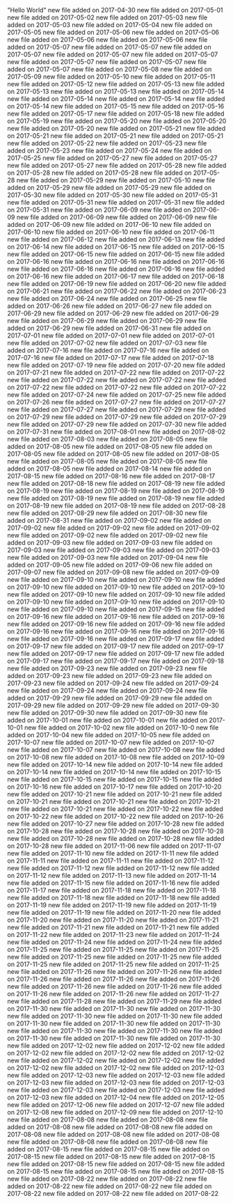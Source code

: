 "Hello World" 
new file added on 2017-04-30 
new file added on 2017-05-01 
new file added on 2017-05-02 
new file added on 2017-05-03 
new file added on 2017-05-03 
new file added on 2017-05-04 
new file added on 2017-05-05 
new file added on 2017-05-06 
new file added on 2017-05-06 
new file added on 2017-05-06 
new file added on 2017-05-06 
new file added on 2017-05-07 
new file added on 2017-05-07 
new file added on 2017-05-07 
new file added on 2017-05-07 
new file added on 2017-05-07 
new file added on 2017-05-07 
new file added on 2017-05-07 
new file added on 2017-05-07 
new file added on 2017-05-08 
new file added on 2017-05-09 
new file added on 2017-05-10 
new file added on 2017-05-11 
new file added on 2017-05-12 
new file added on 2017-05-13 
new file added on 2017-05-13 
new file added on 2017-05-13 
new file added on 2017-05-14 
new file added on 2017-05-14 
new file added on 2017-05-14 
new file added on 2017-05-14 
new file added on 2017-05-15 
new file added on 2017-05-16 
new file added on 2017-05-17 
new file added on 2017-05-18 
new file added on 2017-05-19 
new file added on 2017-05-20 
new file added on 2017-05-20 
new file added on 2017-05-20 
new file added on 2017-05-21 
new file added on 2017-05-21 
new file added on 2017-05-21 
new file added on 2017-05-21 
new file added on 2017-05-22 
new file added on 2017-05-23 
new file added on 2017-05-23 
new file added on 2017-05-24 
new file added on 2017-05-25 
new file added on 2017-05-27 
new file added on 2017-05-27 
new file added on 2017-05-27 
new file added on 2017-05-28 
new file added on 2017-05-28 
new file added on 2017-05-28 
new file added on 2017-05-28 
new file added on 2017-05-29 
new file added on 2017-05-10 
new file added on 2017-05-29 
new file added on 2017-05-29 
new file added on 2017-05-30 
new file added on 2017-05-30 
new file added on 2017-05-31 
new file added on 2017-05-31 
new file added on 2017-05-31 
new file added on 2017-05-31 
new file added on 2017-06-09 
new file added on 2017-06-09 
new file added on 2017-06-09 
new file added on 2017-06-09 
new file added on 2017-06-09 
new file added on 2017-06-10 
new file added on 2017-06-10 
new file added on 2017-06-10 
new file added on 2017-06-11 
new file added on 2017-06-12 
new file added on 2017-06-13 
new file added on 2017-06-14 
new file added on 2017-06-15 
new file added on 2017-06-15 
new file added on 2017-06-15 
new file added on 2017-06-15 
new file added on 2017-06-16 
new file added on 2017-06-16 
new file added on 2017-06-16 
new file added on 2017-06-16 
new file added on 2017-06-16 
new file added on 2017-06-16 
new file added on 2017-06-17 
new file added on 2017-06-18 
new file added on 2017-06-19 
new file added on 2017-06-20 
new file added on 2017-06-21 
new file added on 2017-06-22 
new file added on 2017-06-23 
new file added on 2017-06-24 
new file added on 2017-06-25 
new file added on 2017-06-26 
new file added on 2017-06-27 
new file added on 2017-06-29 
new file added on 2017-06-29 
new file added on 2017-06-29 
new file added on 2017-06-29 
new file added on 2017-06-29 
new file added on 2017-06-29 
new file added on 2017-06-31 
new file added on 2017-07-01 
new file added on 2017-07-01 
new file added on 2017-07-01 
new file added on 2017-07-02 
new file added on 2017-07-03 
new file added on 2017-07-16 
new file added on 2017-07-16 
new file added on 2017-07-16 
new file added on 2017-07-17 
new file added on 2017-07-18 
new file added on 2017-07-19 
new file added on 2017-07-20 
new file added on 2017-07-21 
new file added on 2017-07-22 
new file added on 2017-07-22 
new file added on 2017-07-22 
new file added on 2017-07-22 
new file added on 2017-07-22 
new file added on 2017-07-22 
new file added on 2017-07-22 
new file added on 2017-07-24 
new file added on 2017-07-25 
new file added on 2017-07-26 
new file added on 2017-07-27 
new file added on 2017-07-27 
new file added on 2017-07-27 
new file added on 2017-07-29 
new file added on 2017-07-29 
new file added on 2017-07-29 
new file added on 2017-07-29 
new file added on 2017-07-29 
new file added on 2017-07-30 
new file added on 2017-07-31 
new file added on 2017-08-01 
new file added on 2017-08-02 
new file added on 2017-08-03 
new file added on 2017-08-05 
new file added on 2017-08-05 
new file added on 2017-08-05 
new file added on 2017-08-05 
new file added on 2017-08-05 
new file added on 2017-08-05 
new file added on 2017-08-05 
new file added on 2017-08-05 
new file added on 2017-08-05 
new file added on 2017-08-14 
new file added on 2017-08-15 
new file added on 2017-08-16 
new file added on 2017-08-17 
new file added on 2017-08-18 
new file added on 2017-08-19 
new file added on 2017-08-19 
new file added on 2017-08-19 
new file added on 2017-08-19 
new file added on 2017-08-19 
new file added on 2017-08-19 
new file added on 2017-08-19 
new file added on 2017-08-19 
new file added on 2017-08-28 
new file added on 2017-08-29 
new file added on 2017-08-30 
new file added on 2017-08-31 
new file added on 2017-09-02 
new file added on 2017-09-02 
new file added on 2017-09-02 
new file added on 2017-09-02 
new file added on 2017-09-02 
new file added on 2017-09-02 
new file added on 2017-09-03 
new file added on 2017-09-03 
new file added on 2017-09-03 
new file added on 2017-09-03 
new file added on 2017-09-03 
new file added on 2017-09-03 
new file added on 2017-09-04 
new file added on 2017-09-05 
new file added on 2017-09-06 
new file added on 2017-09-07 
new file added on 2017-09-08 
new file added on 2017-09-09 
new file added on 2017-09-10 
new file added on 2017-09-10 
new file added on 2017-09-10 
new file added on 2017-09-10 
new file added on 2017-09-10 
new file added on 2017-09-10 
new file added on 2017-09-10 
new file added on 2017-09-10 
new file added on 2017-09-10 
new file added on 2017-09-10 
new file added on 2017-09-10 
new file added on 2017-09-15 
new file added on 2017-09-16 
new file added on 2017-09-16 
new file added on 2017-09-16 
new file added on 2017-09-16 
new file added on 2017-09-16 
new file added on 2017-09-16 
new file added on 2017-09-16 
new file added on 2017-09-16 
new file added on 2017-09-16 
new file added on 2017-09-17 
new file added on 2017-09-17 
new file added on 2017-09-17 
new file added on 2017-09-17 
new file added on 2017-09-17 
new file added on 2017-09-17 
new file added on 2017-09-17 
new file added on 2017-09-17 
new file added on 2017-09-18 
new file added on 2017-09-23 
new file added on 2017-09-23 
new file added on 2017-09-23 
new file added on 2017-09-23 
new file added on 2017-09-23 
new file added on 2017-09-24 
new file added on 2017-09-24 
new file added on 2017-09-24 
new file added on 2017-09-24 
new file added on 2017-09-29 
new file added on 2017-09-29 
new file added on 2017-09-29 
new file added on 2017-09-29 
new file added on 2017-09-30 
new file added on 2017-09-30 
new file added on 2017-09-30 
new file added on 2017-10-01 
new file added on 2017-10-01 
new file added on 2017-10-01 
new file added on 2017-10-02 
new file added on 2017-10-0 
new file added on 2017-10-04 
new file added on 2017-10-05 
new file added on 2017-10-07 
new file added on 2017-10-07 
new file added on 2017-10-07 
new file added on 2017-10-07 
new file added on 2017-10-08 
new file added on 2017-10-08 
new file added on 2017-10-08 
new file added on 2017-10-09 
new file added on 2017-10-14 
new file added on 2017-10-14 
new file added on 2017-10-14 
new file added on 2017-10-14 
new file added on 2017-10-15 
new file added on 2017-10-15 
new file added on 2017-10-15 
new file added on 2017-10-16 
new file added on 2017-10-17 
new file added on 2017-10-20 
new file added on 2017-10-21 
new file added on 2017-10-21 
new file added on 2017-10-21 
new file added on 2017-10-21 
new file added on 2017-10-21 
new file added on 2017-10-21 
new file added on 2017-10-22 
new file added on 2017-10-22 
new file added on 2017-10-22 
new file added on 2017-10-26 
new file added on 2017-10-27 
new file added on 2017-10-28 
new file added on 2017-10-28 
new file added on 2017-10-28 
new file added on 2017-10-28 
new file added on 2017-10-28 
new file added on 2017-10-28 
new file added on 2017-10-28 
new file added on 2017-11-06 
new file added on 2017-11-07 
new file added on 2017-11-10 
new file added on 2017-11-11 
new file added on 2017-11-11 
new file added on 2017-11-11 
new file added on 2017-11-12 
new file added on 2017-11-12 
new file added on 2017-11-12 
new file added on 2017-11-12 
new file added on 2017-11-13 
new file added on 2017-11-14 
new file added on 2017-11-15 
new file added on 2017-11-16 
new file added on 2017-11-17 
new file added on 2017-11-18 
new file added on 2017-11-18 
new file added on 2017-11-18 
new file added on 2017-11-18 
new file added on 2017-11-19 
new file added on 2017-11-19 
new file added on 2017-11-19 
new file added on 2017-11-19 
new file added on 2017-11-20 
new file added on 2017-11-20 
new file added on 2017-11-20 
new file added on 2017-11-21 
new file added on 2017-11-21 
new file added on 2017-11-21 
new file added on 2017-11-22 
new file added on 2017-11-23 
new file added on 2017-11-24 
new file added on 2017-11-24 
new file added on 2017-11-24 
new file added on 2017-11-25 
new file added on 2017-11-25 
new file added on 2017-11-25 
new file added on 2017-11-25 
new file added on 2017-11-25 
new file added on 2017-11-25 
new file added on 2017-11-25 
new file added on 2017-11-25 
new file added on 2017-11-26 
new file added on 2017-11-26 
new file added on 2017-11-26 
new file added on 2017-11-26 
new file added on 2017-11-26 
new file added on 2017-11-26 
new file added on 2017-11-26 
new file added on 2017-11-26 
new file added on 2017-11-26 
new file added on 2017-11-27 
new file added on 2017-11-28 
new file added on 2017-11-29 
new file added on 2017-11-30 
new file added on 2017-11-30 
new file added on 2017-11-30 
new file added on 2017-11-30 
new file added on 2017-11-30 
new file added on 2017-11-30 
new file added on 2017-11-30 
new file added on 2017-11-30 
new file added on 2017-11-30 
new file added on 2017-11-30 
new file added on 2017-11-30 
new file added on 2017-11-30 
new file added on 2017-11-30 
new file added on 2017-12-02 
new file added on 2017-12-02 
new file added on 2017-12-02 
new file added on 2017-12-02 
new file added on 2017-12-02 
new file added on 2017-12-02 
new file added on 2017-12-02 
new file added on 2017-12-02 
new file added on 2017-12-02 
new file added on 2017-12-03 
new file added on 2017-12-03 
new file added on 2017-12-03 
new file added on 2017-12-03 
new file added on 2017-12-03 
new file added on 2017-12-03 
new file added on 2017-12-03 
new file added on 2017-12-03 
new file added on 2017-12-03 
new file added on 2017-12-04 
new file added on 2017-12-05 
new file added on 2017-12-06 
new file added on 2017-12-07 
new file added on 2017-12-08 
new file added on 2017-12-09 
new file added on 2017-12-10 
new file added on 2017-08-08 
new file added on 2017-08-08 
new file added on 2017-08-08 
new file added on 2017-08-08 
new file added on 2017-08-08 
new file added on 2017-08-08 
new file added on 2017-08-08 
new file added on 2017-08-08 
new file added on 2017-08-08 
new file added on 2017-08-15 
new file added on 2017-08-15 
new file added on 2017-08-15 
new file added on 2017-08-15 
new file added on 2017-08-15 
new file added on 2017-08-15 
new file added on 2017-08-15 
new file added on 2017-08-15 
new file added on 2017-08-15 
new file added on 2017-08-15 
new file added on 2017-08-22 
new file added on 2017-08-22 
new file added on 2017-08-22 
new file added on 2017-08-22 
new file added on 2017-08-22 
new file added on 2017-08-22 
new file added on 2017-08-22 
